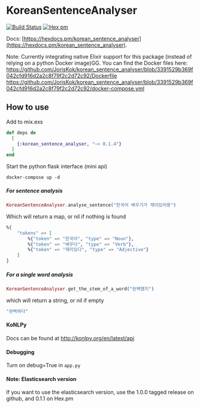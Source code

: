 # KoreanSentenceAnalyser

[![Build Status](https://travis-ci.org/JorisKok/korean_sentence_analyser.svg?branch=master)](https://travis-ci.org/JorisKok/korean_sentence_analyser)
[![Hex pm](http://img.shields.io/hexpm/v/korean_sentence_analyser.svg?style=flat)](https://hex.pm/packages/korean_sentence_analyser)

Docs: [https://hexdocs.pm/korean_sentence_analyser](https://hexdocs.pm/korean_sentence_analyser).

Note: Currently integrating native Elixir support for this package (instead of relying on a python Docker image)GG. You can find the Docker files here:
https://github.com/JorisKok/korean_sentence_analyser/blob/3391529b369f042cfd916d2a2c8f79f2c2d72c92/Dockerfile
https://github.com/JorisKok/korean_sentence_analyser/blob/3391529b369f042cfd916d2a2c8f79f2c2d72c92/docker-compose.yml

## How to use

Add to mix.exs

```elixir
def deps do
  [
    {:korean_sentence_analyser, "~> 0.1.4"}
  ]
end
```

Start the python flask interface (mini api)

```docker-compose up -d```

##### For sentence analysis
```elixir
KoreanSentenceAnalyser.analyse_sentence("한국어 배우기가 재미있어용")

```
Which will return a map, or nil if nothing is found
```elixir
%{
    "tokens" => [
        %{"token" => "한국어", "type" => "Noun"},
        %{"token" => "배우다", "type" => "Verb"},
        %{"token" => "재미있다", "type" => "Adjective"}
    ]
}
```

##### For a single word analysis
```elixir
KoreanSentenceAnalyser.get_the_stem_of_a_word("완벽했지")
```

which will return a string, or nil if empty
```elixir
"완벽하다"
```

#### KoNLPy

Docs can be found at http://konlpy.org/en/latest/api

#### Debugging

Turn on debug=True in `app.py`

####  Note: Elasticsearch version

If you want to use the elasticsearch version, use the 1.0.0 tagged release on github, and 0.1.1 on Hex.pm

